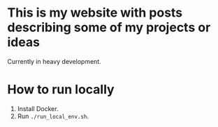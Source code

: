 # This is my website with posts describing some of my projects or ideas

Currently in heavy development.

# How to run locally

1. Install Docker.
2. Run `./run_local_env.sh`.

